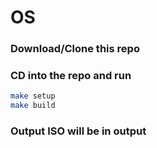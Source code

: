 # OS
### Download/Clone this repo
### CD into the repo and run 
```bash
make setup
make build
```
### Output ISO will be in output
